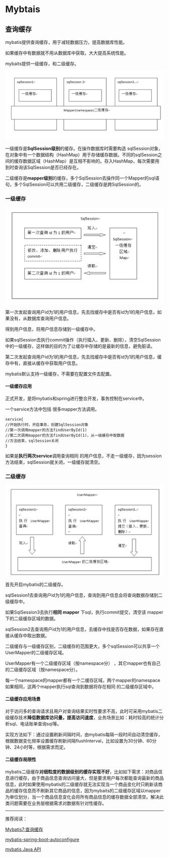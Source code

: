# Mybtais

## 查询缓存

mybatis提供查询缓存，用于减轻数据压力，提高数据库性能。

如果缓存中有数据就不用从数据库中获取，大大提高系统性能。

mybaits提供一级缓存，和二级缓存。

![mybatis缓存](../Image/mybatis缓存.png)

一级缓存是**SqlSession级别**的缓存。在操作数据库时需要构造 sqlSession对象，在对象中有一个数据结构（HashMap）用于存储缓存数据。不同的sqlSession之间的缓存数据区域（HashMap）是互相不影响的。存入HashMap，每次需要用到时查询该SqlSession是否已经存在。

二级缓存是**mapper级别**的缓存，多个SqlSession去操作同一个Mapper的sql语句，多个SqlSession可以共用二级缓存，二级缓存是跨SqlSession的。

### 一级缓存

![mybatis一级缓存](../Image/mybatis一级缓存.png)

第一次发起查询用户id为1的用户信息，先去找缓存中是否有id为1的用户信息，如果没有，从数据库查询用户信息。

得到用户信息，将用户信息存储到一级缓存中。

如果sqlSession去执行commit操作（执行插入、更新、删除），清空SqlSession中的一级缓存，这样做的目的为了让缓存中存储的是最新的信息，避免脏读。

第二次发起查询用户id为1的用户信息，先去找缓存中是否有id为1的用户信息，缓存中有，直接从缓存中获取用户信息。

mybatis默认支持一级缓存，不需要在配置文件去配置。

#### 一级缓存应用

正式开发，是将mybatis和spring进行整合开发，事务控制在service中。

一个service方法中包括 很多mapper方法调用。
```
service{
//开始执行时，开启事务，创建SqlSession对象
//第一次调用mapper的方法findUserById(1)
//第二次调用mapper的方法findUserById(1)，从一级缓存中取数据
//方法结束，sqlSession关闭
}
```

如果是**执行两次service**调用查询相同 的用户信息，不走一级缓存，因为session方法结束，sqlSession就关闭，一级缓存就清空。

### 二级缓存

![mybatis一级缓存](../Image/mybatis二级缓存.png)

首先开启mybatis的二级缓存。

sqlSession1去查询用户id为1的用户信息，查询到用户信息会将查询数据存储到二级缓存中。

如果SqlSession3去执行**相同 mapper** 下sql，执行commit提交，清空该 mapper下的二级缓存区域的数据。

sqlSession2去查询用户id为1的用户信息，去缓存中找是否存在数据，如果存在直接从缓存中取出数据。

二级缓存与一级缓存区别，二级缓存的范围更大，多个sqlSession可以共享一个UserMapper的二级缓存区域。

UserMapper有一个二级缓存区域（按namespace分） ，其它mapper也有自己的二级缓存区域（按namespace分）。

每一个namespace的mapper都有一个二缓存区域，两个mapper的namespace如果相同，这两个mapper执行sql查询到数据将存在相同 的二级缓存区域中。

####  二级缓存应用场景

对于访问多的查询请求且用户对查询结果实时性要求不高，此时可采用mybatis二级缓存技术**降低数据库访问量，提高访问速度**，业务场景比如：耗时较高的统计分析sql、电话账单查询sql等。

实现方法如下：通过设置刷新间隔时间，由mybatis每隔一段时间自动清空缓存，根据数据变化频率设置缓存刷新间隔flushInterval，比如设置为30分钟、60分钟、24小时等，根据需求而定。

#### 二级缓存局限性

mybatis二级缓存**对细粒度的数据级别的缓存实现不好**，比如如下需求：对商品信息进行缓存，由于商品信息查询访问量大，但是要求用户每次都能查询最新的商品信息，此时如果使用mybatis的二级缓存就无法实现当一个商品变化时只刷新该商品的缓存信息而不刷新其它商品的信息，因为mybaits的二级缓存区域以mapper为单位划分，当一个商品信息变化会将所有商品信息的缓存数据全部清空。解决此类问题需要在业务层根据需求对数据有针对性缓存。

---
推荐阅读：

[Mybatis7:查询缓存](https://zhuanlan.zhihu.com/p/29045286)

[mybatis-spring-boot-autoconfigure
](http://www.mybatis.org/spring-boot-starter/mybatis-spring-boot-autoconfigure/)

[mybatis Java API](http://www.mybatis.org/mybatis-3/zh/java-api.html)
